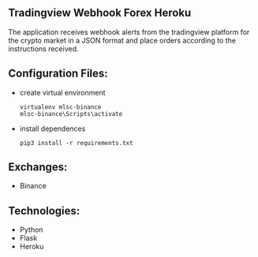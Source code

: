 Tradingview Webhook Forex Heroku
------------------------------------------

The application receives webhook alerts from the tradingview platform for the crypto market in a JSON format and place orders according to the instructions received.


Configuration Files:
---------

- create virtual environment

      virtualenv mlsc-binance
      mlsc-binance\Scripts\activate
      
- install dependences

      pip3 install -r requirements.txt
  
Exchanges:
---------
- Binance

Technologies:
---------
- Python
- Flask
- Heroku
